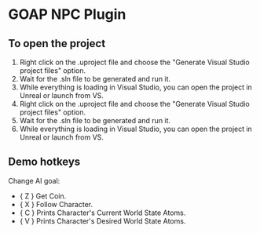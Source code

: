 # GOAP NPC Plugin

## To open the project

1. Right click on the .uproject file and choose the "Generate Visual Studio project files" option.
2. Wait for the .sln file to be generated and run it.
3. While everything is loading in Visual Studio, you can open the project in Unreal or launch from VS.
  1. Right click on the .uproject file and choose the "Generate Visual Studio project files" option.
  2. Wait for the .sln file to be generated and run it.
  3. While everything is loading in Visual Studio, you can open the project in Unreal or launch from VS.

## Demo hotkeys
  Change AI goal:
  - { Z } Get Coin.
  - { X } Follow Character.
  - { C } Prints Character's Current World State Atoms.
  - { V } Prints Character's Desired World State Atoms.
